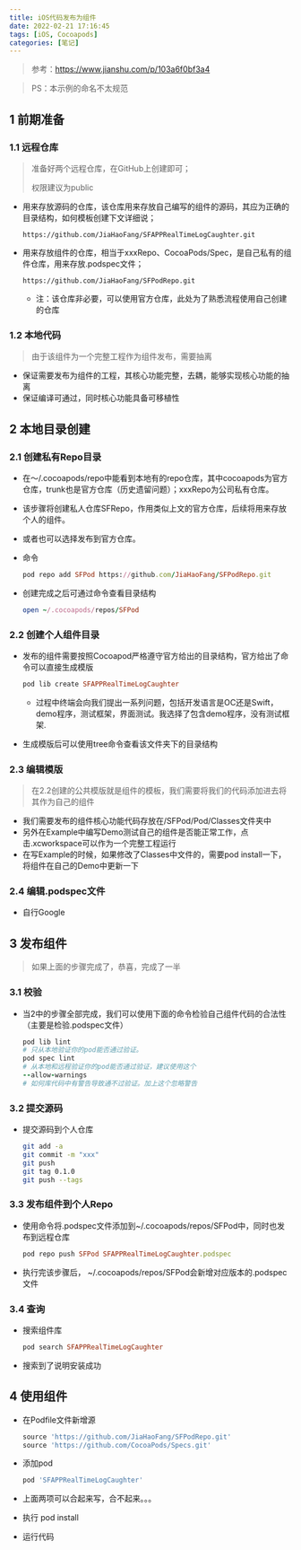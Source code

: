 ```yaml
---
title: iOS代码发布为组件
date: 2022-02-21 17:16:45
tags: [iOS, Cocoapods]
categories: [笔记]
---
```


> 参考：https://www.jianshu.com/p/103a6f0bf3a4

> PS：本示例的命名不太规范

## 1 前期准备

### 1.1 远程仓库

> 准备好两个远程仓库，在GitHub上创建即可；
>
> 权限建议为public

* 用来存放源码的仓库，该仓库用来存放自己编写的组件的源码，其应为正确的目录结构，如何模板创建下文详细说；

	```
	https://github.com/JiaHaoFang/SFAPPRealTimeLogCaughter.git
	```

	

* 用来存放组件的仓库，相当于xxxRepo、CocoaPods/Spec，是自己私有的组件仓库，用来存放.podspec文件；

	```
	https://github.com/JiaHaoFang/SFPodRepo.git
	```

	* 注：该仓库非必要，可以使用官方仓库，此处为了熟悉流程使用自己创建的仓库

### 1.2 本地代码

> 由于该组件为一个完整工程作为组件发布，需要抽离

* 保证需要发布为组件的工程，其核心功能完整，去耦，能够实现核心功能的抽离
* 保证编译可通过，同时核心功能具备可移植性

## 2 本地目录创建

### 2.1 创建私有Repo目录

* 在～/.cocoapods/repo中能看到本地有的repo仓库，其中cocoapods为官方仓库，trunk也是官方仓库（历史遗留问题）；xxxRepo为公司私有仓库。

* 该步骤将创建私人仓库SFRepo，作用类似上文的官方仓库，后续将用来存放个人的组件。

* 或者也可以选择发布到官方仓库。

* 命令

	```ruby
	pod repo add SFPod https://github.com/JiaHaoFang/SFPodRepo.git
	```

	

* 创建完成之后可通过命令查看目录结构

	```ruby
	open ~/.cocoapods/repos/SFPod
	```

### 2.2 创建个人组件目录

* 发布的组件需要按照Cocoapod严格遵守官方给出的目录结构，官方给出了命令可以直接生成模版

	```ruby
	pod lib create SFAPPRealTimeLogCaughter
	```

	* 过程中终端会向我们提出一系列问题，包括开发语言是OC还是Swift，demo程序，测试框架，界面测试。我选择了包含demo程序，没有测试框架.

* 生成模版后可以使用tree命令查看该文件夹下的目录结构

### 2.3 编辑模版

> 在2.2创建的公共模版就是组件的模板，我们需要将我们的代码添加进去将其作为自己的组件

* 我们需要发布的组件核心功能代码存放在/SFPod/Pod/Classes文件夹中
* 另外在Example中编写Demo测试自己的组件是否能正常工作，点击.xcworkspace可以作为一个完整工程运行
* 在写Example的时候，如果修改了Classes中文件的，需要pod install一下，将组件在自己的Demo中更新一下

### 2.4 编辑.podspec文件

* 自行Google

## 3 发布组件

> 如果上面的步骤完成了，恭喜，完成了一半

### 3.1 校验

* 当2中的步骤全部完成，我们可以使用下面的命令检验自己组件代码的合法性（主要是检验.podspec文件）

	```ruby
	pod lib lint
	# 只从本地验证你的pod能否通过验证。
	pod spec lint
	# 从本地和远程验证你的pod能否通过验证，建议使用这个
	--allow-warnings
	# 如何库代码中有警告导致通不过验证。加上这个忽略警告
	```

### 3.2 提交源码

* 提交源码到个人仓库

	```sh
	git add -a
	git commit -m "xxx"
	git push
	git tag 0.1.0
	git push --tags
	```

### 3.3 发布组件到个人Repo

* 使用命令将.podspec文件添加到~/.cocoapods/repos/SFPod中，同时也发布到远程仓库

	```ruby
	pod repo push SFPod SFAPPRealTimeLogCaughter.podspec
	```

	

* 执行完该步骤后， ~/.cocoapods/repos/SFPod会新增对应版本的.podspec文件

### 3.4 查询

* 搜索组件库

	```ruby
	pod search SFAPPRealTimeLogCaughter
	```

* 搜索到了说明安装成功

## 4 使用组件

* 在Podfile文件新增源

	```ruby
	source 'https://github.com/JiaHaoFang/SFPodRepo.git'
	source 'https://github.com/CocoaPods/Specs.git'
	```

* 添加pod

	```ruby
	pod 'SFAPPRealTimeLogCaughter'
	```

* 上面两项可以合起来写，合不起来。。。

	

* 执行 pod install

* 运行代码
